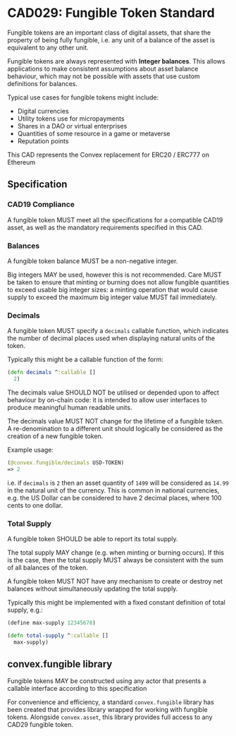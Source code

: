 # CAD029: Fungible Token Standard

Fungible tokens are an important class of digital assets, that share the property of being fully fungible, i.e. any unit of a balance of the asset is equivalent to any other unit.

Fungible tokens are always represented with **Integer balances**. This allows applications to make consistent assumptions about asset balance behaviour, which may not be possible with assets that use custom definitions for balances.

Typical use cases for fungible tokens might include:
- Digital currencies
- Utility tokens use for micropayments
- Shares in a DAO or virtual enterprises
- Quantities of some resource in a game or metaverse
- Reputation points

This CAD represents the Convex replacement for ERC20 / ERC777 on Ethereum

## Specification

### CAD19 Compliance

A fungible token MUST meet all the specifications for a compatible CAD19 asset, as well as the mandatory requirements specified in this CAD.

### Balances

A fungible token balance MUST be a non-negative integer. 

Big integers MAY be used, however this is not recommended. Care MUST be taken to ensure that minting or burning does not allow fungible quantities to exceed usable big integer sizes: a minting operation that would cause supply to exceed the maximum big integer value MUST fail immediately.

### Decimals

A fungible token MUST specify a `decimals` callable function, which indicates the number of decimal places used when displaying natural units of the token. 

Typically this might be a callable function of the form:

```clojure
(defn decimals ^:callable []
  2)
```

The decimals value SHOULD NOT be utilised or depended upon to affect behaviour by on-chain code: it is intended to allow user interfaces to produce meaningful human readable units.

The decimals value MUST NOT change for the lifetime of a fungible token. A re-denomination to a different unit should logically be considered as the creation of a new fungible token.

Example usage:

```clojure
(@convex.fungible/decimals USD-TOKEN)
=> 2
```

i.e. if `decimals` is `2` then an asset quantity of `1499` will be considered as `14.99` in the natural unit of the currency. This is common in national currencies, e.g. the US Dollar can be considered to have 2 decimal places, where 100 cents to one dollar. 

### Total Supply

A fungible token SHOULD be able to report its total supply.

The total supply MAY change (e.g. when minting or burning occurs). If this is the case, then the total supply MUST always be consistent with the sum of all balances of the token.

A fungible token MUST NOT have any mechanism to create or destroy net balances without simultaneously updating the total supply.

Typically this might be implemented with a fixed constant definition of total supply, e.g.:

```clojure
(define max-supply 12345678)

(defn total-supply ^:callable []
  max-supply)
```

## convex.fungible library

Fungible tokens MAY be constructed using any actor that presents a callable interface according to this specification

For convenience and efficiency, a standard `convex.fungible` library has been created that provides library wrapped for working with fungible tokens. Alongside `convex.asset`, this library provides full access to any CAD29 fungible token. 









